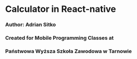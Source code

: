 # Calculator in React-native 

### Author: Adrian Sitko
### Created for Mobile Programming Classes at
### Państwowa Wyższa Szkoła Zawodowa w Tarnowie
